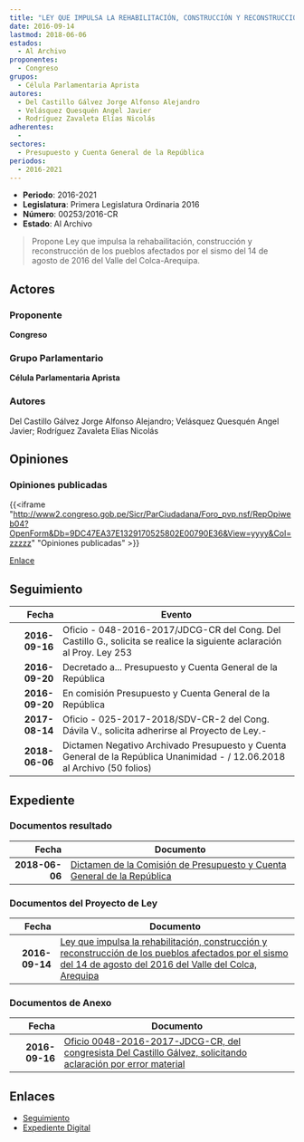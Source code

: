 ```yaml
---
title: "LEY QUE IMPULSA LA REHABILITACIÓN, CONSTRUCCIÓN Y RECONSTRUCCIÓN DE LOS PUEBLOS AFECTADOS POR EL SISMO DEL 14 DE AGOSTO DE 2106 DEL VALLE DEL COLCA/AREQUIPA"
date: 2016-09-14
lastmod: 2018-06-06
estados: 
  - Al Archivo
proponentes: 
  - Congreso
grupos: 
  - Célula Parlamentaria Aprista
autores: 
  - Del Castillo Gálvez Jorge Alfonso Alejandro
  - Velásquez Quesquén Angel Javier
  - Rodríguez Zavaleta Elías Nicolás
adherentes: 
  - 
sectores: 
  - Presupuesto y Cuenta General de la República
periodos: 
  - 2016-2021
---
```


- **Periodo**: 2016-2021
- **Legislatura**: Primera Legislatura Ordinaria 2016
- **Número**: 00253/2016-CR
- **Estado**: Al Archivo

> Propone Ley que impulsa la rehabailitación, construcción y reconstrucción de los pueblos afectados por el sismo del 14 de agosto de 2016 del Valle del Colca-Arequipa.


## Actores

### Proponente

**Congreso**

### Grupo Parlamentario

**Célula Parlamentaria Aprista**

### Autores

Del Castillo Gálvez Jorge Alfonso Alejandro; Velásquez Quesquén Angel Javier; Rodríguez Zavaleta Elías Nicolás


## Opiniones

### Opiniones publicadas

{{<iframe "http://www2.congreso.gob.pe/Sicr/ParCiudadana/Foro_pvp.nsf/RepOpiweb04?OpenForm&Db=9DC47EA37E1329170525802E00790E36&View=yyyy&Col=zzzzz" "Opiniones publicadas" >}}

[Enlace](http://www2.congreso.gob.pe/Sicr/ParCiudadana/Foro_pvp.nsf/RepOpiweb04?OpenForm&Db=9DC47EA37E1329170525802E00790E36&View=yyyy&Col=zzzzz)

## Seguimiento

| Fecha | Evento |
|------:|--------|
| **2016-09-16** | Oficio - 048-2016-2017/JDCG-CR del Cong. Del Castillo G., solicita se realice la siguiente aclaración al Proy. Ley 253|
| **2016-09-20** | Decretado a... Presupuesto y Cuenta General de la República|
| **2016-09-20** | En comisión Presupuesto y Cuenta General de la República|
| **2017-08-14** | Oficio - 025-2017-2018/SDV-CR-2 del Cong. Dávila V., solicita adherirse al Proyecto de Ley.-|
| **2018-06-06** | Dictamen Negativo Archivado Presupuesto y Cuenta General de la República Unanimidad - / 12.06.2018 al Archivo (50 folios)|


## Expediente


### Documentos resultado

| Fecha | Documento |
|------:|--------|
| **2018-06-06** | [Dictamen de la Comisión de Presupuesto y Cuenta General de la República](http://www.leyes.congreso.gob.pe/Documentos/2016_2021/Dictamenes/Proyectos_de_Ley/00253DC17MAY20180606.pdf) |

### Documentos del Proyecto de Ley

| Fecha | Documento |
|------:|--------|
| **2016-09-14** | [Ley que impulsa la rehabilitación, construcción y reconstrucción de los pueblos afectados por el sismo del 14 de agosto del 2016 del Valle del Colca, Arequipa](http://www.leyes.congreso.gob.pe/Documentos/2016_2021/Proyectos_de_Ley_y_de_Resoluciones_Legislativas/PL0025320161409-.pdf) |

### Documentos de Anexo

| Fecha | Documento |
|------:|--------|
| **2016-09-16** | [Oficio 0048-2016-2017-JDCG-CR, del congresista Del Castillo Gálvez, solicitando aclaración por error material](http://www.leyes.congreso.gob.pe/Documentos/2016_2021/Oficios/Congresistas/OFICIO-0048-2016-2017-JDCG-CR-1.pdf) |

## Enlaces 

- [Seguimiento](http://www2.congreso.gob.pe/Sicr/TraDocEstProc/CLProLey2016.nsf/f7fff46988ca05b1052578e100829cc7/029373f3e90dc9a30525802f005beb20?OpenDocument)
- [Expediente Digital](http://www2.congreso.gob.pe/Sicr/TraDocEstProc/CLProLey2016.nsf/f7fff46988ca05b1052578e100829cc7/029373f3e90dc9a30525802f005beb20?OpenDocument&Click=05257FB7005EB655.eb71d0cf91d8294e05256cdf006b5706/$Body/0.1C6C)
